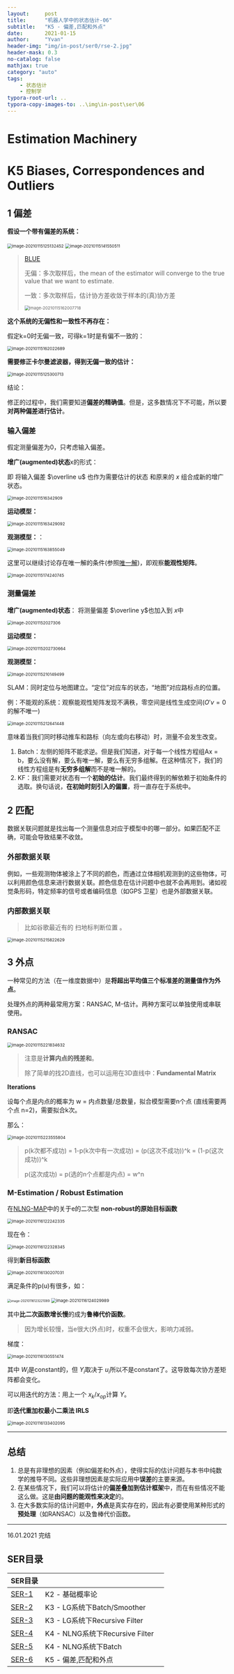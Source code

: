 ```yaml
---
layout:     post
title:      "机器人学中的状态估计-06"
subtitle:   "K5 - 偏差,匹配和外点"
date:       2021-01-15
author:     "Yvan"
header-img: "img/in-post/ser0/rse-2.jpg"
header-mask: 0.3
no-catalog: false
mathjax: true
category: "auto"
tags:
    - 状态估计
    - 控制学
typora-root-url: ..
typora-copy-images-to: ..\img\in-post\ser\06
---
```


# Estimation Machinery

# K5 Biases, Correspondences and Outliers

## 1 偏差

**假设一个带有偏差的系统：**

<img src="/img/in-post/ser/06/image-20210115125132452.png" alt="image-20210115125132452" style="zoom: 67%;" />

<img src="/img/in-post/ser/06/image-20210115141550511.png" alt="image-20210115141550511" style="zoom:67%;" />

> [BLUE]({{site.url}}/auto/2020/11/20/SER3/#最优线性无偏估计blue)
>
> 无偏：多次取样后，the mean of the estimator will converge to the true value that we want to estimate.
>
> 一致：多次取样后，估计协方差收敛于样本的(真)协方差
>
> <img src="/img/in-post/ser/06/image-20210115162007718.png" alt="image-20210115162007718" style="zoom: 67%;" />

**这个系统的无偏性和一致性不再存在：**

假定k=0时无偏一致，可得k=1时是有偏不一致的：

<img src="/img/in-post/ser/06/image-20210115162022689.png" alt="image-20210115162022689" style="zoom:67%;" />

**需要修正卡尔曼滤波器，得到无偏一致的估计：**

<img src="/img/in-post/ser/06/image-20210115125300713.png" alt="image-20210115125300713" style="zoom:67%;" />

结论：

修正的过程中，我们需要知道**偏差的精确值**。但是，这多数情况下不可能，所以要**对两种偏差进行估计**。

### 输入偏差

假定测量偏差为0，只考虑输入偏差。

**增广(augmented)状态**x的形式：

即 将输入偏差 $\overline u$ 也作为需要估计的状态 和原来的 $x$ 组合成新的增广状态。

<img src="/img/in-post/ser/06/image-2021011516342909.png" alt="image-2021011516342909" style="zoom:67%;" />

**运动模型：**

<img src="/img/in-post/ser/06/image-20210115163429092.png" alt="image-20210115163429092" style="zoom:67%;" />

**观测模型：**：

<img src="/img/in-post/ser/06/image-20210115163855049.png" alt="image-20210115163855049" style="zoom:67%;" />

这里可以继续讨论存在唯一解的条件(参照[唯一解]({{site.url}}/auto/2020/11/20/SER3/#case-ii-without-initial-state))，即观察**能观性矩阵**。

<img src="/img/in-post/ser/06/image-20210115174240745.png" alt="image-20210115174240745" style="zoom:67%;" />

### 测量偏差

**增广(augmented)状态**： 将测量偏差 $\overline y$也加入到 $x$中

<img src="/img/in-post/ser/06/image-202101152027306.png" alt="image-202101152027306" style="zoom:67%;" />

**运动模型：**

<img src="/img/in-post/ser/06/image-20210115202730664.png" alt="image-20210115202730664" style="zoom:67%;" />

**观测模型：**

<img src="/img/in-post/ser/06/image-20210115210149499.png" alt="image-20210115210149499" style="zoom:67%;" />

SLAM：同时定位与地图建立。“定位”对应车的状态，“地图”对应路标点的位置。

例：不能观的系统：观察能观性矩阵发现不满秩，零空间是线性生成空间($O'v=0$的解不唯一) 

<img src="/img/in-post/ser/06/image-20210115212641448.png" alt="image-20210115212641448" style="zoom:67%;" />

意味着当我们同时移动推车和路标（向左或向右移动）时，测量不会发⽣改变。

1. Batch：左侧的矩阵不能求逆。但是我们知道，对于每⼀个线性方程组Ax = b，要么没有解，要么有唯⼀解，要么有无穷多组解。在这种情况下，我们的线性方程组是有**无穷多组解**而不是唯⼀解的。
2. KF：我们需要对状态有⼀个**初始的估计**。我们最终得到的解依赖于初始条件的选取。换句话说，**在初始时刻引入的偏置**，将⼀直存在于系统中。



## 2 匹配

数据关联问题就是找出每⼀个测量信息对应于模型中的哪⼀部分。如果匹配不正确，可能会导致结果不收敛。

### 外部数据关联

例如，⼀些观测物体被涂上了不同的颜色，而通过立体相机观测到的这些物体，可以利用颜色信息来进行数据关联。颜色信息在估计问题中也就不会再用到。诸如视觉条形码，特定频率的信号或者编码信息（如GPS 卫星）也是外部数据关联。

### 内部数据关联

> 比如谷歌最近有的 扫地标判断位置 。

<img src="/img/in-post/ser/06/image-20210115215822629.png" alt="image-20210115215822629" style="zoom:67%;" />



## 3 外点

⼀种常见的⽅法（在⼀维度数据中）是**将超出平均值三个标准差的测量值作为外点**。

处理外点的两种最常用方案：RANSAC, M-估计。两种方案可以单独使⽤或串联使用。

### RANSAC

<img src="/img/in-post/ser/06/image-20210115221834632.png" alt="image-20210115221834632" style="zoom:67%;" />

> 注意是**计算内点的残差和**。
>
> 除了简单的找2D直线，也可以运用在3D直线中：**Fundamental Matrix**

**Iterations**

设每个点是内点的概率为 w = 内点数量/总数量，拟合模型需要n个点 (直线需要两个点 n=2)，需要拟合k次。

那么：

<img src="/img/in-post/ser/06/image-20210115223555804.png" alt="image-20210115223555804" style="zoom:67%;" />

> p(k次都不成功) = 1-p(k次中有一次成功) = (p(这次不成功))^k  = (1-p(这次成功))^k 
>
> p(这次成功) = p(选的n个点都是内点) = w^n  



### M-Estimation / Robust Estimation 

在[NLNG-MAP]({{site.url}}/auto/2020/12/31/SER5/#MAP-Start)中的关于e的二次型 **non-robust的原始目标函数**

<img src="/img/in-post/ser/06/image-20210116122242335.png" alt="image-20210116122242335" style="zoom:67%;" />

现在令：

<img src="/img/in-post/ser/06/image-20210116122328345.png" alt="image-20210116122328345" style="zoom:67%;" />

得到**新目标函数**

<img src="/img/in-post/ser/06/image-20210116130207031.png" alt="image-20210116130207031" style="zoom:67%;" />

满足条件的p(u)有很多，如：

<img src="/img/in-post/ser/06/image-20210116123221089.png" alt="image-20210116123221089" style="zoom: 50%;" />

<img src="/img/in-post/ser/06/image-20210116124029989.png" alt="image-20210116124029989" style="zoom:67%;" />

其中**比二次函数增长慢**的成为**鲁棒代价函数**。

> 因为增长较慢，当e很大(外点)时，权重不会很大，影响力减弱。



梯度：

<img src="/img/in-post/ser/06/image-20210116130551474.png" alt="image-20210116130551474" style="zoom:67%;" />

其中 $W_i$是constant的，但 $Y_i$取决于 $u_i$所以不是constant了。这导致每次协方差矩阵都会变化。

可以用迭代的方法：用上一个 $x_k/x_{op}$计算 $Y$。

即**迭代重加权最小二乘法 IRLS**

<img src="/img/in-post/ser/06/image-20210116133402095.png" alt="image-20210116133402095" style="zoom:67%;" />

---

## 总结

1. 总是有非理想的因素（例如偏差和外点），使得实际的估计问题与本书中纯数学的推导不同。这些非理想因素是实际应用中**误差**的主要来源。
2. 在某些情况下，我们可以将估计的**偏差叠加到估计框架**中，而在有些情况不能这么做。这是**由问题的能观性来决定**的。
3. 在大多数实际的估计问题中，**外点**是真实存在的，因此有必要使⽤某种形式的**预处理**（如RANSAC）以及鲁棒代价函数。

---

16.01.2021 完结



## SER目录

| SER目录                                    |                                 |      |
| ------------------------------------------ | ------------------------------- | ---- |
| [SER-1]({{site.url}}/auto/2020/10/26/SER)  | K2 - 基础概率论                 |      |
| [SER-2]({{site.url}}/auto/2020/11/09/SER2) | K3 - LG系统下Batch/Smoother     |      |
| [SER-3]({{site.url}}/auto/2020/11/20/SER3) | K3 - LG系统下Recursive Filter   |      |
| [SER-4]({{site.url}}/auto/2020/12/04/SER4) | K4 - NLNG系统下Recursive Filter |      |
| [SER-5]({{site.url}}/auto/2020/12/31/SER5) | K4 - NLNG系统下Batch            |      |
| [SER-6]({{site.url}}/auto/2021/01/15/SER6) | K5 - 偏差,匹配和外点            |      |

